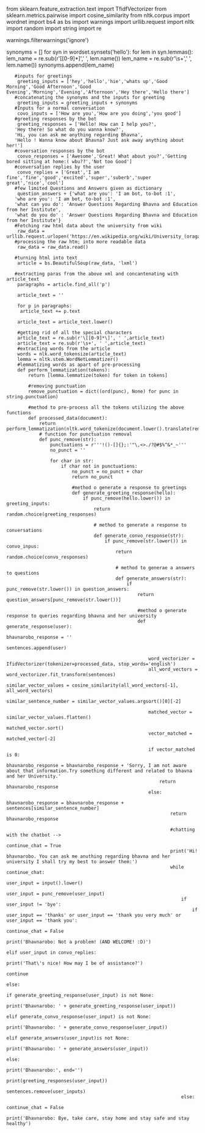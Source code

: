 from sklearn.feature_extraction.text import TfidfVectorizer
from sklearn.metrics.pairwise import cosine_similarity
from nltk.corpus import wordnet
import bs4 as bs
import warnings
import urllib.request
import nltk
import random
import string
import re

warnings.filterwarnings('ignore')

synonyms = []
for syn in wordset.synsets('hello'):
    for lem in syn.lemmas():
        lem_name = re.sub(r'\[[0-9]*\]',' ', lem.name())
        lem_name = re.sub(r'\s+',' ', lem.name())
        synonyms.append(lem_name)

       #inputs for greetings
        greeting_inputs = ['hey','hello','hie','whats up','Good Morning','Good Afternoon','Good Evening','Morning','Evening','Afternoon','Hey there','Hello there']
       #concatenating the synonyms and the inputs for greeting
        greeting_inputs = greeting_inputs + synonyms
       #Inputs for a normal conversation
        covo_inputs = ['How are you','How are you doing','you good']
       #greeting responses by the bot
        greeting_responses = ['Hello! How can I help you?',
       'Hey there! So what do you wanna know?',
       'Hi, you can ask me anything regarding Bhavna',
       'Hello ! Wanna know about Bhavna? Just ask away anything about her!']
       #coversation responses by the bot
        convo_responses = ['Awesome','Great! What about you?','Getting bored sitting at home:( wbu??','Not too Good']
       #conversation replies by the user
        convo_replies = ['Great','I am fine','fine','good','excited','super','suberb','super great','nice','cool']
       #few limited Questions and Answers given as dictionary
        question_answers + {'what are you': 'I am bot, to-bot :1',
       'who are you': 'I am bot, to-bot :1',
       'what can you do': 'Answer Questions Regarding Bhavna and Education from her Institute',
       'what do you do' : 'Answer Questions Regarding Bhavna and Education from her Institute'}
       #Fetching raw html data about the university from wiki
        raw_data = urllib.request.urlopen('https://en.wikipedia.org/wiki/University_(oraganisation)')
       #processing the raw htm; into more readable data
        raw_data = raw_data.read()

       #turning html into text
        article = bs.BeautifulSoup(raw_data, 'lxml')

       #extracting paras from the above xml and concantenating with article_text
        paragraphs = article.find_all('p')

        article_text = ''

        for p in paragraphs:
         article_text += p.text

        article_text = article_text.lower()

        #getting rid of all the special characters
        article_text = re.sub(r'\[[0-9]*\]', ' ',article_text)
        article_text = re.sub(r'\s+', ' ',article_text)
        #extracting words from the article
        words = nlk.word_tokensize(article_text)
        lemma = nltk.stem.WordNetLemmatizer()
        #lemmatizing words as apart of pre-processing
        def perform_lemmatization(tokens):
            return [lemma.lemmatize(token) for token in tokens]

            #removing punctuation
            remove_punctuation = dict((ord(punc), None) for punc in string.punctuation)

            #method to pre-process all the tokens utilizing the above functions
            def processed_data(document):
                return perform_lemmatization(nltk.word_tokenize(document.lower().translate(remove_punctuation)))
                # function for punctuation removal
                def punc_remove(str):
                    punctuations = r'''!()-[]{};:'"\,<>./?@#$%^&*_~'''
                    no_punct = ''

                    for char in str:
                        if char not in punctuations:
                            no_punct = no_punct + char
                            return no_punct

                            #method o generate a response to greetings
                            def generate_greeting_response(hello):
                                if punc_remove(hello.lower()) in greeting_inputs:
                                    return random.choice(greeting_responses)

                                    # method to generate a response to conversations
                                    def generate_convo_response(str):
                                        if punc_remove(str.lower()) in convo_inpus:
                                            return random.choice(convo_responses)

                                            # method to generae a answers to questions
                                            def generate_answers(str):
                                                if punc_remove(str.lower()) in question_answers:
                                                    return question_answers[punc_remove(str.lower())]

                                                    #method o generate response to queries regarding bhavna and her university
                                                    def generate_response(user):
                                                        bhavnarobo_response = ''
                                                        sentences.append(user)

                                                        word_vectorizer = IfidVectorizer(tokenizer=processed_data, stop_words='english')
                                                        all_word_vectors = word_vectorizer.fit_transform(sentences)
                                                        similar_vector_values = cosine_similarity(all_word_vectors[-1], all_word_vectors)
                                                        similar_sentence_number = similar_vector_values.argsort()[0][-2]

                                                        matched_vector = similar_vector_values.flatten()
                                                        matched_vector.sort()
                                                        vector_matched = matched_vector[-2]

                                                        if vector_matched is 0:
                                                            bhavnarobo_response = bhavnarobo_response + 'Sorry, I am not aware about that information.Try something different and related to bhavna and her University.'
                                                            return bhavnarobo_response
                                                        else:
                                                                bhavnarobo_response = bhavnarobo_response + sentences[similar_sentence_number]
                                                                return bhavnarobo_response

                                                                #chatting with the chatbot -->
                                                                continue_chat = True
                                                                print('Hi! bhavnarobo. You can ask me anuthing regarding bhavna and her university I shall try my best to answer them:')
                                                                while continue_chat:
                                                                    user_input = input().lower()
                                                                    user_input = punc_remove(user_input)
                                                                    if user_input != 'bye':
                                                                        if user_input == 'thanks' or user_input == 'thank you very much' or user_input == 'thank you':
                                                                            continue_chat = False
                                                                            print('Bhavnarobo: Not a problem! (AND WELCOME! :D)')
                                                                        elif user_input in convo_replies:
                                                                                print('That\'s nice! How may I be of assistance?')
                                                                                continue
                                                                        else:
                                                                                    if generate_greeting_response(user_input) is not None:
                                                                                        print('Bhavnarobo: ' + generate_greeting_response(user_input))
                                                                                    elif generate_convo_response(user_input) is not None:
                                                                                            print('Bhavnarobo: ' + generate_convo_response(user_input))
                                                                                    elif generate_answers(user_input)is not None:
                                                                                                print('Bhavnarobo: ' + generate_answers(user_input))
                                                                                    else:
                                                                                                    print('Bhavnarobo:', end='')
                                                                                                    print(greeting_responses(user_input))
                                                                                                    sentences.remove(user_inputs)
                                                                    else:
                                                                                                        continue_chat = False
                                                                                                        print('Bhavnarobo: Bye, take care, stay home and stay safe and stay healthy')









                                                                                                        









